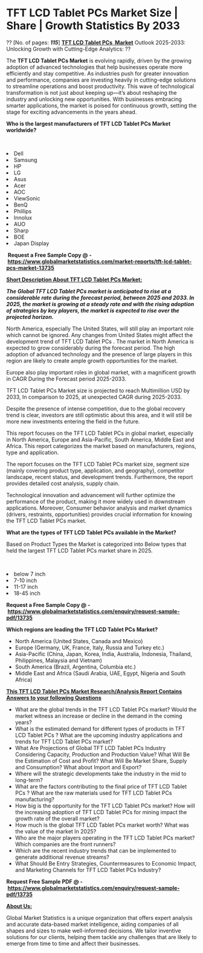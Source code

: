 <H1>TFT LCD Tablet PCs Market Size | Share | Growth Statistics By 2033</H1><p>?? [No. of pages:&nbsp;<strong><em>115</em></strong>]&nbsp;<strong><a href="https://www.globalmarketstatistics.com/market-reports/tft-lcd-tablet-pcs-market-13735">TFT LCD Tablet PCs &nbsp;Market</a></strong>&nbsp;Outlook 2025-2033: Unlocking Growth with Cutting-Edge Analytics: ??</p><p>The <strong>TFT LCD Tablet PCs Market</strong> is evolving rapidly, driven by the growing adoption of advanced technologies that help businesses operate more efficiently and stay competitive. As industries push for greater innovation and performance, companies are investing heavily in cutting-edge solutions to streamline operations and boost productivity. This wave of technological transformation is not just about keeping up&mdash;it&rsquo;s about reshaping the industry and unlocking new opportunities. With businesses embracing smarter applications, the market is poised for continuous growth, setting the stage for exciting advancements in the years ahead.</p><p><strong>Who is the largest manufacturers of TFT LCD Tablet PCs Market worldwide?</strong></p><p>&nbsp;<li>Dell<li> Samsung<li> HP<li> LG<li> Asus<li> Acer<li> AOC<li> ViewSonic<li> BenQ<li> Phillips<li> Innolux<li> AUO<li> Sharp<li> BOE<li> Japan Display</p><p>&nbsp;<strong>Request a Free Sample Copy @ -&nbsp;<a href="https://www.globalmarketstatistics.com/market-reports/tft-lcd-tablet-pcs-market-13735">https://www.globalmarketstatistics.com/market-reports/tft-lcd-tablet-pcs-market-13735</a></strong></p><p><strong><u>Short Description About TFT LCD Tablet PCs Market:</u></strong></p><p><strong><em>The Global TFT LCD Tablet PCs market is anticipated to rise at a considerable rate during the forecast period, between 2025 and 2033. In 2025, the market is growing at a steady rate and with the rising adoption of strategies by key players, the market is expected to rise over the projected horizon.</em></strong></p><p>North America, especially The United States, will still play an important role which cannot be ignored. Any changes from United States might affect the development trend of TFT LCD Tablet PCs . The market in North America is expected to grow considerably during the forecast period. The high adoption of advanced technology and the presence of large players in this region are likely to create ample growth opportunities for the market.</p><p>Europe also play important roles in global market, with a magnificent growth in CAGR During the Forecast period 2025-2033.</p><p>TFT LCD Tablet PCs Market size is projected to reach Multimillion USD by 2033, In comparison to 2025, at unexpected CAGR during 2025-2033.</p><p>Despite the presence of intense competition, due to the global recovery trend is clear, investors are still optimistic about this area, and it will still be more new investments entering the field in the future.</p><p>This report focuses on the TFT LCD Tablet PCs in global market, especially in North America, Europe and Asia-Pacific, South America, Middle East and Africa. This report categorizes the market based on manufacturers, regions, type and application.</p><p>The report focuses on the TFT LCD Tablet PCs market size, segment size (mainly covering product type, application, and geography), competitor landscape, recent status, and development trends. Furthermore, the report provides detailed cost analysis, supply chain.</p><p>Technological innovation and advancement will further optimize the performance of the product, making it more widely used in downstream applications. Moreover, Consumer behavior analysis and market dynamics (drivers, restraints, opportunities) provides crucial information for knowing the TFT LCD Tablet PCs market.</p><p><strong>What are the types of TFT LCD Tablet PCs available in the Market?</strong></p><p>Based on Product Types the Market is categorized into Below types that held the largest TFT LCD Tablet PCs market share in 2025.</p><p>&nbsp;<li>below 7 inch<li> 7-10 inch<li> 11-17 inch<li> 18-45 inch&nbsp;</p><p><strong>Request a Free Sample Copy @ -&nbsp;<a href="https://www.globalmarketstatistics.com/enquiry/request-sample-pdf/13735">https://www.globalmarketstatistics.com/enquiry/request-sample-pdf/13735</a></strong></p><p><strong>Which regions are leading the TFT LCD Tablet PCs Market?</strong></p><ul><li>North America (United States, Canada and Mexico)</li><li>Europe (Germany, UK, France, Italy, Russia and Turkey etc.)</li><li>Asia-Pacific (China, Japan, Korea, India, Australia, Indonesia, Thailand, Philippines, Malaysia and Vietnam)</li><li>South America (Brazil, Argentina, Columbia etc.)</li><li>Middle East and Africa (Saudi Arabia, UAE, Egypt, Nigeria and South Africa)</li></ul><p><strong><u>This TFT LCD Tablet PCs Market Research/Analysis Report Contains Answers to your following Questions</u></strong></p><ul><li>What are the global trends in the TFT LCD Tablet PCs market? Would the market witness an increase or decline in the demand in the coming years?</li><li>What is the estimated demand for different types of products in TFT LCD Tablet PCs ? What are the upcoming industry applications and trends for TFT LCD Tablet PCs market?</li><li>What Are Projections of Global TFT LCD Tablet PCs Industry Considering Capacity, Production and Production Value? What Will Be the Estimation of Cost and Profit? What Will Be Market Share, Supply and Consumption? What about Import and Export?</li><li>Where will the strategic developments take the industry in the mid to long-term?</li><li>What are the factors contributing to the final price of TFT LCD Tablet PCs ? What are the raw materials used for TFT LCD Tablet PCs manufacturing?</li><li>How big is the opportunity for the TFT LCD Tablet PCs market? How will the increasing adoption of TFT LCD Tablet PCs for mining impact the growth rate of the overall market?</li><li>How much is the global TFT LCD Tablet PCs market worth? What was the value of the market In 2025?</li><li>Who are the major players operating in the TFT LCD Tablet PCs market? Which companies are the front runners?</li><li>Which are the recent industry trends that can be implemented to generate additional revenue streams?</li><li>What Should Be Entry Strategies, Countermeasures to Economic Impact, and Marketing Channels for TFT LCD Tablet PCs Industry?</li></ul><p><strong>Request Free Sample PDF @ -&nbsp;<a href="https://www.globalmarketstatistics.com/enquiry/request-sample-pdf/13735">https://www.globalmarketstatistics.com/enquiry/request-sample-pdf/13735</a></strong></p><p><strong><u>About Us:</u></strong></p><p>Global Market Statistics&nbsp;is a unique organization that offers expert analysis and accurate data-based market intelligence, aiding companies of all shapes and sizes to make well-informed decisions. We tailor inventive solutions for our clients, helping them tackle any challenges that are likely to emerge from time to time and affect their businesses.</p>
